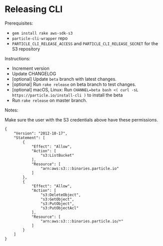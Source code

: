# Releasing CLI

Prerequisites:

* `gem install rake aws-sdk-s3`
* `particle-cli-wrapper` repo
* `PARTICLE_CLI_RELEASE_ACCESS` and `PARTICLE_CLI_RELEASE_SECRET` for the S3 repository

Instructions:

* Increment version
* Update CHANGELOG
* [optional] Update `beta` branch with latest changes.
* [optional] Run `rake release` on beta branch to test changes.
* [optional] macOS, Linux: Run `CHANNEL=beta bash <( curl -sL https://particle.io/install-cli )` to install the beta
* Run `rake release` on master branch.

Notes:

Make sure the user with the S3 credentials above have these permissions.

```
{
    "Version": "2012-10-17",
    "Statement": [
        {
            "Effect": "Allow",
            "Action": [
                "s3:ListBucket"
            ],
            "Resource": [
                "arn:aws:s3:::binaries.particle.io"
            ]
        },
        {
            "Effect": "Allow",
            "Action": [
                "s3:DeleteObject",
                "s3:GetObject",
                "s3:PutObject",
                "s3:PutObjectAcl"
            ],
            "Resource": [
                "arn:aws:s3:::binaries.particle.io/*"
            ]
        }
    ]
}
```
